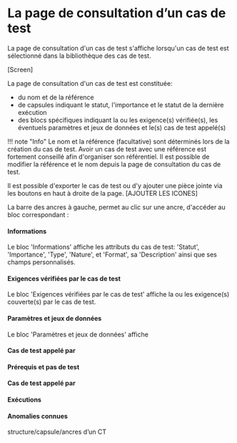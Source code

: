 # La page de consultation d’un cas de test

La page de consultation d'un cas de test s'affiche lorsqu'un cas de test est sélectionné dans la bibliothèque des cas de test.

[Screen]

La page de consultation d'un cas de test est constituée:
- du nom et de la référence
- de capsules indiquant le statut, l'importance et le statut de la dernière exécution
- des blocs spécifiques indiquant la ou les exigence(s) vérifiée(s), les éventuels paramètres et jeux de données et le(s) cas de test appelé(s)

!!! note "Info"
	Le nom et la référence (facultative) sont déterminés lors de la création du cas de test. Avoir un cas de test avec une référence est fortement conseillé afin d'organiser son référentiel. Il est possible de modifier la référence et le nom depuis la page de consultation du cas de test.

Il est possible d'exporter le cas de test ou d'y ajouter une pièce jointe via les boutons en haut à droite de la page. [AJOUTER LES ICONES]

La barre des ancres à gauche, permet au clic sur une ancre, d'accéder au bloc correspondant :
#### Informations
Le bloc 'Informations' affiche les attributs du cas de test: 'Statut', 'Importance', 'Type', 'Nature', et 'Format', sa 'Description' ainsi que ses champs personnalisés.

#### Exigences vérifiées par le cas de test
Le bloc 'Exigences vérifiées par le cas de test' affiche la ou les exigence(s) couverte(s) par le cas de test.
#### Paramètres et jeux de données
Le bloc 'Paramètres et jeux de données' affiche 
#### Cas de test appelé par 
#### Prérequis et pas de test
#### Cas de test appelé par 
#### Exécutions
#### Anomalies connues
structure/capsule/ancres d’un CT
<!--stackedit_data:
eyJoaXN0b3J5IjpbNDE1MDYzODI2LC0xOTcwMTIyMzcsLTExMz
E5MjkwOTEsLTIwNjMxNTMzMjgsLTc4ODY2NjkxNiwtMjA2NDUx
MDM3Ml19
-->